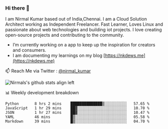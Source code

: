 ### Hi there 👋

 I am Nirmal Kumar based out of India,Chennai. I am a Cloud Solution Architect working as Independent Freelancer. Fast Learner, Loves Linux and passionate about web technologies and building iot projects. I love creating open-source projects and contributing to the community.

- I’m currently working on a app to keep up the inspiration for creators and consumers.
- I am documenting my learnings on my blog [https://nkdews.me](https://nkdews.me)

📫 Reach Me via  Twitter : [@nirmal_kumar](https://twitter.com/nirmal_kumar)

![Nirmals's github stats align left](https://github-readme-stats.vercel.app/api?username=nk-gears&show_icons=true)


📊 Weekly development breakdown

<!--START_SECTION:waka-->
```text
Python       8 hrs 2 mins    ██████████████▒░░░░░░░░░░   57.65 % 
JavaScript   1 hr 29 mins    ██▓░░░░░░░░░░░░░░░░░░░░░░   10.70 % 
JSON         1 hr 27 mins    ██▓░░░░░░░░░░░░░░░░░░░░░░   10.47 % 
YAML         46 mins         █▒░░░░░░░░░░░░░░░░░░░░░░░   05.58 % 
Markdown     39 mins         █▒░░░░░░░░░░░░░░░░░░░░░░░   04.70 % 
```
<!--END_SECTION:waka-->


